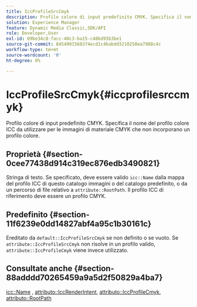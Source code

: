 ```yaml
---
title: IccProfileSrcCmyk
description: Profilo colore di input predefinito CMYK. Specifica il nome del profilo colore ICC da utilizzare per le immagini di materiale CMYK che non incorporano un profilo colore.
solution: Experience Manager
feature: Dynamic Media Classic,SDK/API
role: Developer,User
exl-id: 09be34c8-facc-40c3-ba15-c48bd93b3be1
source-git-commit: 8454991568374ecd1c4babdd3210250ea7988c4c
workflow-type: tm+mt
source-wordcount: '0'
ht-degree: 0%

---
```


# IccProfileSrcCmyk{#iccprofilesrccmyk}

Profilo colore di input predefinito CMYK. Specifica il nome del profilo colore ICC da utilizzare per le immagini di materiale CMYK che non incorporano un profilo colore.

## Proprietà {#section-0cee77438d914c319ec876edb3490821}

Stringa di testo. Se specificato, deve essere valido `icc::Name` dalla mappa del profilo ICC di questo catalogo immagini o del catalogo predefinito, o da un percorso di file relativo a `attribute::RootPath`. Il profilo ICC di riferimento deve essere un profilo CMYK.

## Predefinito {#section-11f6239e0dd14827abf4a95c1b30161c}

Ereditato da `default::IccProfileSrcCmyk` se non definito o se vuoto. Se `attribute::IccProfileSrcCmyk` non risolve in un profilo valido, `attribute::IccProfileCmyk` viene invece utilizzato.

## Consultate anche {#section-88adddd70265459a9a5d2f50829a4ba7}

[icc::Name](../../../../../ir-api/material-cat/image-rendering-api-ref/c-ir-material-catalog/c-ir-icc-profile-map-reference/r-ir-name-icc.md#reference-7a293ede360e433782575f8f6a562ac2) , [attributo::IccRenderIntent](../../../../../ir-api/material-cat/image-rendering-api-ref/c-ir-material-catalog/c-ir-attributes-reference/r-ir-iccrenderintent.md#reference-3b80b7a4c25545a593c5076f318b5c40), [attributo::IccProfileCmyk](../../../../../ir-api/material-cat/image-rendering-api-ref/c-ir-material-catalog/c-ir-attributes-reference/r-ir-iccprofilecmyk.md#reference-55aead2d924847ffbd1be4c46add7127), [attributo::RootPath](../../../../../ir-api/material-cat/image-rendering-api-ref/c-ir-material-catalog/c-ir-attributes-reference/r-ir-rootpath.md#reference-a4d7c96b62e14fcbad1740c702f160f3)
